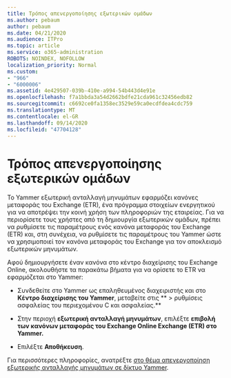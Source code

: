 ```yaml
---
title: Τρόπος απενεργοποίησης εξωτερικών ομάδων
ms.author: pebaum
author: pebaum
ms.date: 04/21/2020
ms.audience: ITPro
ms.topic: article
ms.service: o365-administration
ROBOTS: NOINDEX, NOFOLLOW
localization_priority: Normal
ms.custom:
- "966"
- "6000006"
ms.assetid: 4e429507-039b-410e-a994-54b443d4e91e
ms.openlocfilehash: f7a1bbda3a54d2662bdfe21cda961c32456edb82
ms.sourcegitcommit: c6692ce0fa1358ec3529e59ca0ecdfdea4cdc759
ms.translationtype: MT
ms.contentlocale: el-GR
ms.lasthandoff: 09/14/2020
ms.locfileid: "47704128"
---
```

# <a name="how-to-disable-external-groups"></a>Τρόπος απενεργοποίησης εξωτερικών ομάδων

Το Yammer εξωτερική ανταλλαγή μηνυμάτων εφαρμόζει κανόνες μεταφοράς του Exchange (ETR), ένα πρόγραμμα στοιχείων ενεργητικού για να αποτρέψει την κοινή χρήση των πληροφοριών της εταιρείας. Για να περιορίσετε τους χρήστες από τη δημιουργία εξωτερικών ομάδων, πρέπει να ρυθμίσετε τις παραμέτρους ενός κανόνα μεταφοράς του Exchange (ETR) και, στη συνέχεια, να ρυθμίσετε τις παραμέτρους του Yammer ώστε να χρησιμοποιεί τον κανόνα μεταφοράς του Exchange για τον αποκλεισμό εξωτερικών μηνυμάτων.
  
Αφού δημιουργήσετε έναν κανόνα στο κέντρο διαχείρισης του Exchange Online, ακολουθήστε τα παρακάτω βήματα για να ορίσετε το ETR να εφαρμόζεται στο Yammer:
  
- Συνδεθείτε στο Yammer ως επαληθευμένος διαχειριστής και στο **Κέντρο διαχείρισης του Yammer**, μεταβείτε στις ** \> ρυθμίσεις ασφαλείας του περιεχομένου C και ασφαλείας.**

- Στην περιοχή **εξωτερική ανταλλαγή μηνυμάτων**, επιλέξτε **επιβολή των κανόνων μεταφοράς του Exchange Online Exchange (ETR) στο Yammer.**

- Επιλέξτε **Αποθήκευση**.

Για περισσότερες πληροφορίες, ανατρέξτε [στο θέμα απενεργοποίηση εξωτερικής ανταλλαγής μηνυμάτων σε δίκτυο Yammer](https://docs.microsoft.com/yammer/work-with-external-users/disable-external-messaging).
  